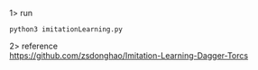 1> run
~~~
python3 imitationLearning.py
~~~

2> reference <br>
https://github.com/zsdonghao/Imitation-Learning-Dagger-Torcs
